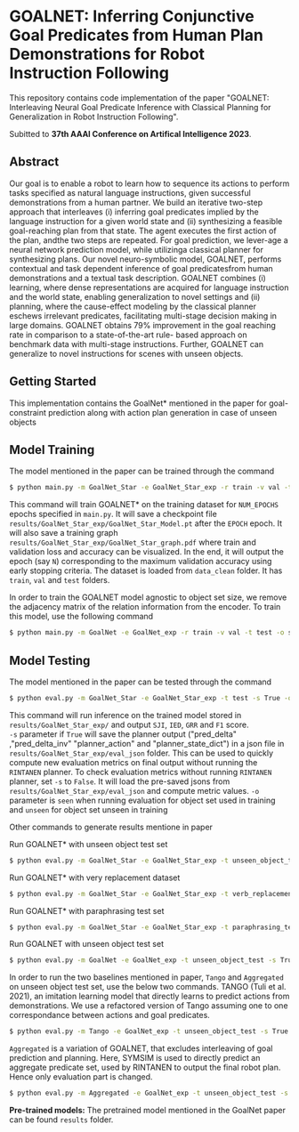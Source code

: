 # GOALNET: Inferring Conjunctive Goal Predicates from Human Plan Demonstrations for Robot Instruction Following

This repository contains code implementation of the paper "GOALNET: Interleaving Neural Goal Predicate Inference with Classical Planning for Generalization in Robot Instruction Following".


Subitted to **37th AAAI Conference on Artifical Intelligence 2023**.

## Abstract

Our goal is to enable a robot to learn how to sequence its actions to perform tasks specified as natural language instructions, given successful demonstrations from a human partner. We build an iterative two-step approach that interleaves (i) inferring goal predicates implied by the language instruction for a given world state and (ii) synthesizing a feasible goal-reaching plan from that state. The agent executes the first action of the plan, andthe two steps are repeated. For goal prediction, we lever-age a neural network prediction model, while utilizinga classical planner for synthesizing plans. Our novel neuro-symbolic model, GOALNET, performs contextual and task dependent inference of goal predicatesfrom human demonstrations and a textual task description. GOALNET combines (i) learning, where dense representations are acquired for language instruction and the world state, enabling generalization to novel settings and (ii) planning, where the cause-effect modeling by the classical planner eschews irrelevant predicates, facilitating multi-stage decision making in large domains. GOALNET obtains 79% improvement in the goal reaching rate in comparison to a state-of-the-art rule- based approach on benchmark data with multi-stage instructions. Further, GOALNET can generalize to novel instructions for scenes with unseen objects.


## Getting Started

This implementation contains the GoalNet* mentioned in the paper for goal-constraint prediction along with action plan generation in case of unseen objects 

## Model Training 

The model mentioned in the paper can be trained through the command

```bash
$ python main.py -m GoalNet_Star -e GoalNet_Star_exp -r train -v val -t test -o seen 
```
This command will train GOALNET* on the training dataset for `NUM_EPOCHS` epochs specified in `main.py`. It will save a checkpoint file `results/GoalNet_Star_exp/GoalNet_Star_Model.pt` after the `EPOCH` epoch. It will also save a training graph `results/GoalNet_Star_exp/GoalNet_Star_graph.pdf` where train and validation loss and accuracy can be visualized. In the end, it will output the epoch (say `N`) corresponding to the maximum validation accuracy using early stopping criteria. The dataset is loaded from `data_clean` folder. It has `train`, `val` and `test` folders. <br />

In order to train the GOALNET model agnostic to object set size, we remove the adjacency matrix of the relation information from the encoder. To train this model, use the following command
```bash
$ python main.py -m GoalNet -e GoalNet_exp -r train -v val -t test -o seen
```

## Model Testing 

The model mentioned in the paper can be tested through the command

```bash
$ python eval.py -m GoalNet_Star -e GoalNet_Star_exp -t test -s True -o seen 
```

This command will run inference on the trained model stored in `results/GoalNet_Star_exp/` and output `SJI`, `IED`, `GRR` and `F1` score.<br />
`-s` parameter if `True` will save the planner output ("pred_delta" ,"pred_delta_inv" "planner_action" and "planner_state_dict") in a json file in `results/GoalNet_Star_exp/eval_json` folder. This can be used to quickly compute new evaluation metrics on final output without running the `RINTANEN` planner. To check evaluation metrics without running `RINTANEN` planner, set `-s` to `False`. It will load the pre-saved jsons from `results/GoalNet_Star_exp/eval_json` and compute metric values.
`-o` parameter is `seen` when running evaluation for object set used in training and `unseen` for object set unseen in training

Other commands to generate results mentione in paper <br />

Run GOALNET* with unseen object test set
```bash
$ python eval.py -m GoalNet_Star -e GoalNet_Star_exp -t unseen_object_test -s True -o unseen  
```
Run GOALNET* with very replacement dataset
```bash
$ python eval.py -m GoalNet_Star -e GoalNet_Star_exp -t verb_replacement_test -s True -o seen 
```

Run GOALNET* with paraphrasing test set
```bash
$ python eval.py -m GoalNet_Star -e GoalNet_Star_exp -t paraphrasing_test -s True -o seen 
```

Run GOALNET with unseen object test set
```bash
$ python eval.py -m GoalNet -e GoalNet_exp -t unseen_object_test -s True -o unseen 
```

In order to run the two baselines mentioned in paper, `Tango` and `Aggregated` on unseen object test set, use the below two commands.
TANGO (Tuli et al. 2021), an imitation learning model that directly learns to predict actions from demonstrations. We use a refactored version of Tango assuming one to one correspondance between actions and goal predicates.
```bash
$ python eval.py -m Tango -e GoalNet_exp -t unseen_object_test -s True -o unseen
```

`Aggregated` is a variation of GOALNET, that excludes interleaving of goal prediction and planning. Here, SYMSIM is used to directly predict an aggregate predicate set, used by RINTANEN to output the final robot plan. Hence only evaluation part is changed.
```bash
$ python eval.py -m Aggregated -e GoalNet_exp -t unseen_object_test -s True -o unseen 
```

**Pre-trained models:** The pretrained model mentioned in the GoalNet paper can be found `results` folder.